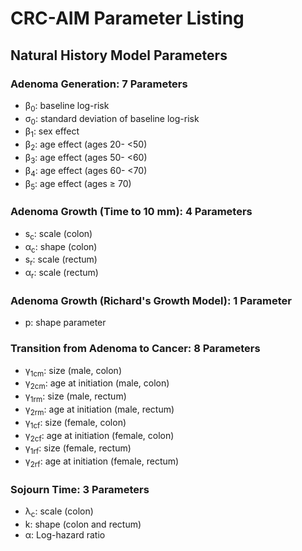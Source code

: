 # CRC-AIM Parameter Listing
## Natural History Model Parameters

### Adenoma Generation: 7 Parameters
* β<sub>0</sub>: baseline log-risk
* σ<sub>0</sub>: standard deviation of baseline log-risk
* β<sub>1</sub>: sex effect
* β<sub>2</sub>: age effect (ages 20- <50)
* β<sub>3</sub>: age effect (ages 50- <60)
* β<sub>4</sub>: age effect (ages 60- <70)
* β<sub>5</sub>: age effect (ages ≥ 70)

### Adenoma Growth (Time to 10 mm): 4 Parameters
* s<sub>c</sub>: scale (colon)
* α<sub>c</sub>: shape (colon)
* s<sub>r</sub>: scale (rectum)
* α<sub>r</sub>: scale (rectum)

### Adenoma Growth (Richard's Growth Model): 1 Parameter
* p: shape parameter

### Transition from Adenoma to Cancer: 8 Parameters
* γ<sub>1cm</sub>: size (male, colon)
* γ<sub>2cm</sub>: age at initiation (male, colon)
* γ<sub>1rm</sub>: size (male, rectum)
* γ<sub>2rm</sub>: age at initiation (male, rectum)
* γ<sub>1cf</sub>: size (female, colon)
* γ<sub>2cf</sub>: age at initiation (female, colon)
* γ<sub>1rf</sub>: size (female, rectum)
* γ<sub>2rf</sub>: age at initiation (female, rectum)

### Sojourn Time: 3 Parameters
* λ<sub>c</sub>: scale (colon)
* k: shape (colon and rectum)
* α: Log-hazard ratio
